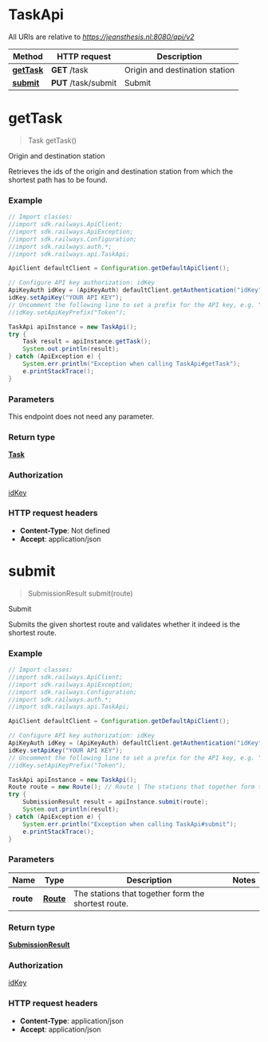 # TaskApi

All URIs are relative to *https://jeansthesis.nl:8080/api/v2*

Method | HTTP request | Description
------------- | ------------- | -------------
[**getTask**](TaskApi.md#getTask) | **GET** /task | Origin and destination station
[**submit**](TaskApi.md#submit) | **PUT** /task/submit | Submit


<a name="getTask"></a>
# **getTask**
> Task getTask()

Origin and destination station

Retrieves the ids of the origin and destination station from which the shortest path has to be found.

### Example
```java
// Import classes:
//import sdk.railways.ApiClient;
//import sdk.railways.ApiException;
//import sdk.railways.Configuration;
//import sdk.railways.auth.*;
//import sdk.railways.api.TaskApi;

ApiClient defaultClient = Configuration.getDefaultApiClient();

// Configure API key authorization: idKey
ApiKeyAuth idKey = (ApiKeyAuth) defaultClient.getAuthentication("idKey");
idKey.setApiKey("YOUR API KEY");
// Uncomment the following line to set a prefix for the API key, e.g. "Token" (defaults to null)
//idKey.setApiKeyPrefix("Token");

TaskApi apiInstance = new TaskApi();
try {
    Task result = apiInstance.getTask();
    System.out.println(result);
} catch (ApiException e) {
    System.err.println("Exception when calling TaskApi#getTask");
    e.printStackTrace();
}
```

### Parameters
This endpoint does not need any parameter.

### Return type

[**Task**](Task.md)

### Authorization

[idKey](../README.md#idKey)

### HTTP request headers

 - **Content-Type**: Not defined
 - **Accept**: application/json

<a name="submit"></a>
# **submit**
> SubmissionResult submit(route)

Submit

Submits the given shortest route and validates whether it indeed is the shortest route.

### Example
```java
// Import classes:
//import sdk.railways.ApiClient;
//import sdk.railways.ApiException;
//import sdk.railways.Configuration;
//import sdk.railways.auth.*;
//import sdk.railways.api.TaskApi;

ApiClient defaultClient = Configuration.getDefaultApiClient();

// Configure API key authorization: idKey
ApiKeyAuth idKey = (ApiKeyAuth) defaultClient.getAuthentication("idKey");
idKey.setApiKey("YOUR API KEY");
// Uncomment the following line to set a prefix for the API key, e.g. "Token" (defaults to null)
//idKey.setApiKeyPrefix("Token");

TaskApi apiInstance = new TaskApi();
Route route = new Route(); // Route | The stations that together form the shortest route.
try {
    SubmissionResult result = apiInstance.submit(route);
    System.out.println(result);
} catch (ApiException e) {
    System.err.println("Exception when calling TaskApi#submit");
    e.printStackTrace();
}
```

### Parameters

Name | Type | Description  | Notes
------------- | ------------- | ------------- | -------------
 **route** | [**Route**](Route.md)| The stations that together form the shortest route. |

### Return type

[**SubmissionResult**](SubmissionResult.md)

### Authorization

[idKey](../README.md#idKey)

### HTTP request headers

 - **Content-Type**: application/json
 - **Accept**: application/json

